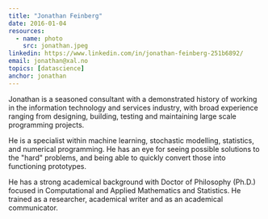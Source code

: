 ```yaml
---
title: "Jonathan Feinberg"
date: 2016-01-04 
resources:
  - name: photo
    src: jonathan.jpeg
linkedin: https://www.linkedin.com/in/jonathan-feinberg-251b6892/
email: jonathan@xal.no
topics: [datascience]
anchor: jonathan
---
```


Jonathan is a seasoned consultant with a demonstrated history of working in the
information technology and services industry, with broad experience ranging
from designing, building, testing and maintaining large scale programming
projects.

He is a specialist within machine learning, stochastic modelling, statistics,
and numerical programming. He has an eye for seeing possible solutions to the
"hard" problems, and being able to quickly convert those into functioning
prototypes.

He has a strong academical background with Doctor of Philosophy (Ph.D.) focused
in Computational and Applied Mathematics and Statistics. He trained as
a researcher, academical writer and as an academical communicator.
